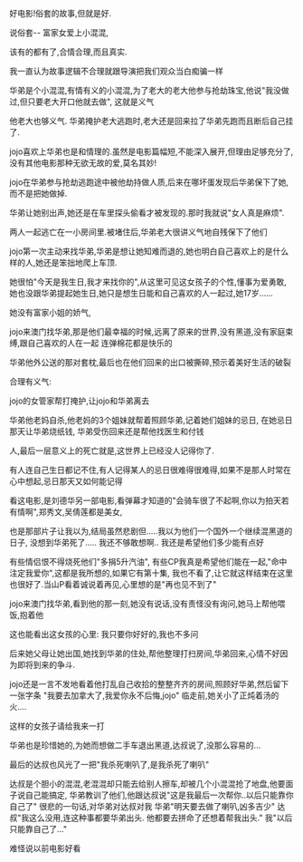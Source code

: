 好电影!俗套的故事,但就是好.

说俗套-- 富家女爱上小混混,

该有的都有了,合情合理,而且真实.

我一直认为故事逻辑不合理就跟导演把我们观众当白痴骗一样

华弟是个小混混,有情有义的小混混,为了老大的老大他参与抢劫珠宝,他说"我没做过,但只要老大开口他就去做",
这就是义气

他老大也够义气. 华弟掩护老大逃跑时,老大还是回来拉了华弟先跑而且断后自己挂了.

jojo喜欢上华弟也是和情理的.虽然是电影篇幅短,不能深入展开,但理由足够充分了,没有其他电影那种无欲无故的爱,莫名其妙!

jojo在华弟参与抢劫逃跑途中被他劫持做人质,后来在哪坏蛋发现后华弟保下了她,而不是把她做掉.

华弟让她别出声,她还是在车里探头偷看才被发现的.那时我就说"女人真是麻烦".

两人一起逃亡在一小房间里.被堵住后,华弟老大很讲义气地自残保下了他们

jojo第一次主动来找华弟,华弟是想让她知难而退的,她也明白自己喜欢上的是什么样的人,她还是笨拙地爬上车顶.

她很怕"今天是我生日,我才来找你的",从这里可见这女孩子的个性,懂事为爱勇敢,她也没跟华弟提起她生日,她只是想生日能和自己喜欢的人一起过,她17岁......

她没有富家小姐的娇气,

jojo来澳门找华弟,那是他们最幸福的时候,远离了原来的世界,没有黑道,没有家庭束缚,跟自己喜欢的人在一起
连弹棉花都是快乐的

华弟他外公送的那对套枕,最后也在他们回来的出口被撕碎,预示着美好生活的破裂


合理有义气:

jojo的女管家帮打掩护,让jojo和华弟离去

华弟他老妈自杀,他老妈的3个姐妹就帮着照顾华弟,记着她们姐妹的忌日,
在她忌日那天让华弟烧纸钱,
华弟受伤回来还是帮他找医生和付钱

人,最后一层意义上的死亡就是,这世界上已经没人记得你了.

有人连自己生日都记不住,有人记得某人的忌日很难得很难得,如果不是那人时常在心中想起,忌日那天又如何能记得

看这电影,是刘德华另一部电影,看弹幕才知道的"会骑车很了不起啊,你以为拍天若有情啊",郑秀文,吴倩莲都是美女,

也是那部片子让我以为,结局虽然悲剧但.....我以为他们一个国外一个继续混黑道的日子,
没想到华弟死了..... 我还不够敢想啊.. 我还是希望他们多少能有点好

有些情侣恨不得烧死他们"多捐5升汽油",
有些CP我真是希望他们能在一起,"命中注定我爱你",这都是我所想的,如果它有第十集,
我也不看了,让它就这样结束在这里也很好了.当山P看着诚说着再见,心里想的是"再也见不到了"

jojo来澳门找华弟,看到他的那一刻,她没有说话,没有责怪没有询问,她马上帮他喂饭,抱着他

这也能看出这女孩的心里: 我只要你好好的,我也不多问

后来她父母让她出国,她找到华弟的住处,帮他整理打扫房间,华弟回来,心情不好因为即将到来的争斗.

jojo还是一言不发地看着他打乱自己收拾的整整齐齐的房间,照顾好华弟,然后留下一张字条
"我要去加拿大了,我爱你永不后悔,jojo"
临走前,她关小了正炖着汤的火....

这样的女孩子请给我来一打

华弟也是珍惜她的,为她而想做二手车退出黑道,达叔说了,没那么容易的...

最后的达叔也风光了一把"我杀死喇叭了,是我杀死了喇叭"

达叔是个胆小的混混,老混混却只能去给别人擦车,却被几个小混混抢了地盘,他要面子说自己能搞定,
华弟教训了他们,他跟达叔说"这是我最后一次帮你..以后只能靠你自己了"
很悲的一句话,对华弟对达叔对我
华弟"明天要去做了喇叭,凶多吉少"
达叔"我这么没用,连这种事都要华弟出头. 他都要去拼命了还想着帮我出头."
我"以后只能靠自己了..."

难怪说以前电影好看



